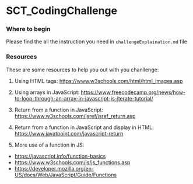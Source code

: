 # SCT_CodingChallenge

### Where to begin

Please find the all the instruction you need in `challengeExplaination.md` file

### Resources

These are some resources to help you out with you chanllenge:

1. Using HTML tags: https://www.w3schools.com/html/html_images.asp
2. Using arrays in JavaScript: https://www.freecodecamp.org/news/how-to-loop-through-an-array-in-javascript-js-iterate-tutorial/

3. Return from a function in JavaScript: https://www.w3schools.com/jsref/jsref_return.asp
4. Return from a function in JavaScript and display in HTML: https://www.javatpoint.com/javascript-return

5. More use of a function in JS:

- https://javascript.info/function-basics
- https://www.w3schools.com/js/js_functions.asp
- https://developer.mozilla.org/en-US/docs/Web/JavaScript/Guide/Functions
